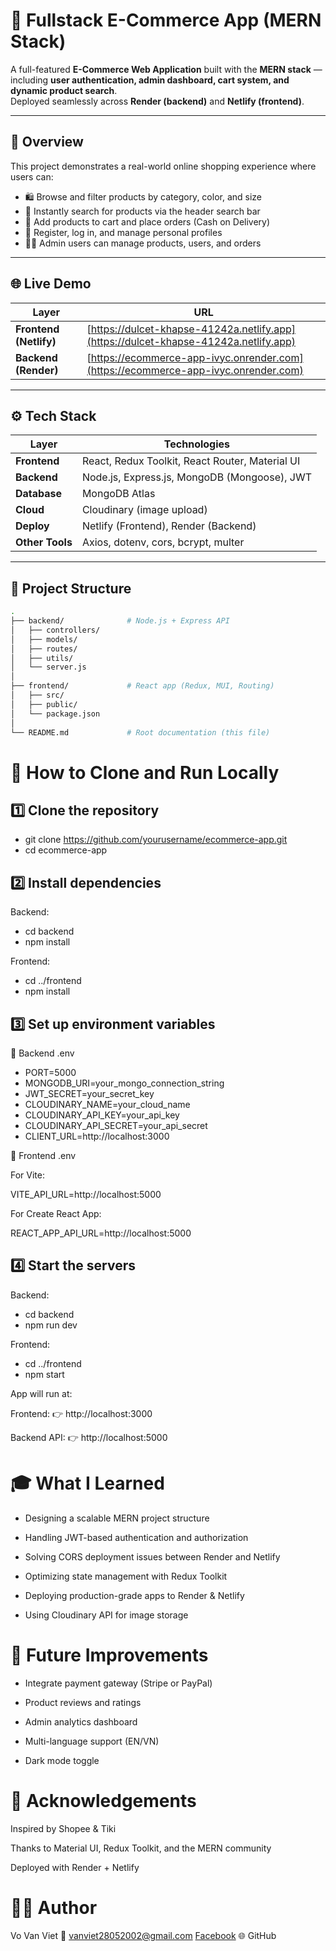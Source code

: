 # 🛒 Fullstack E-Commerce App (MERN Stack)

A full-featured **E-Commerce Web Application** built with the **MERN stack** — including **user authentication, admin dashboard, cart system, and dynamic product search**.  
Deployed seamlessly across **Render (backend)** and **Netlify (frontend)**.

---

## 🧭 Overview

This project demonstrates a real-world online shopping experience where users can:

- 🛍️ Browse and filter products by category, color, and size
- 🔎 Instantly search for products via the header search bar
- 🛒 Add products to cart and place orders (Cash on Delivery)
- 👤 Register, log in, and manage personal profiles
- 🧑‍💼 Admin users can manage products, users, and orders

---

## 🌐 Live Demo

| Layer                  | URL                                                                                  |
| ---------------------- | ------------------------------------------------------------------------------------ |
| **Frontend (Netlify)** | [https://dulcet-khapse-41242a.netlify.app](https://dulcet-khapse-41242a.netlify.app) |
| **Backend (Render)**   | [https://ecommerce-app-ivyc.onrender.com](https://ecommerce-app-ivyc.onrender.com)   |

---

## ⚙️ Tech Stack

| Layer           | Technologies                                    |
| --------------- | ----------------------------------------------- |
| **Frontend**    | React, Redux Toolkit, React Router, Material UI |
| **Backend**     | Node.js, Express.js, MongoDB (Mongoose), JWT    |
| **Database**    | MongoDB Atlas                                   |
| **Cloud**       | Cloudinary (image upload)                       |
| **Deploy**      | Netlify (Frontend), Render (Backend)            |
| **Other Tools** | Axios, dotenv, cors, bcrypt, multer             |

---

## 📂 Project Structure

```bash
.
├── backend/              # Node.js + Express API
│   ├── controllers/
│   ├── models/
│   ├── routes/
│   ├── utils/
│   └── server.js
│
├── frontend/             # React app (Redux, MUI, Routing)
│   ├── src/
│   ├── public/
│   └── package.json
│
└── README.md             # Root documentation (this file)
```

# 🚀 How to Clone and Run Locally

## 1️⃣ Clone the repository

- git clone https://github.com/yourusername/ecommerce-app.git
- cd ecommerce-app

## 2️⃣ Install dependencies

Backend:

- cd backend
- npm install

Frontend:

- cd ../frontend
- npm install

## 3️⃣ Set up environment variables

🧩 Backend .env

- PORT=5000
- MONGODB_URI=your_mongo_connection_string
- JWT_SECRET=your_secret_key
- CLOUDINARY_NAME=your_cloud_name
- CLOUDINARY_API_KEY=your_api_key
- CLOUDINARY_API_SECRET=your_api_secret
- CLIENT_URL=http://localhost:3000

🧩 Frontend .env

For Vite:

VITE_API_URL=http://localhost:5000

For Create React App:

REACT_APP_API_URL=http://localhost:5000

## 4️⃣ Start the servers

Backend:

- cd backend
- npm run dev

Frontend:

- cd ../frontend
- npm start

App will run at:

Frontend: 👉 http://localhost:3000

Backend API: 👉 http://localhost:5000

# 🎓 What I Learned

- Designing a scalable MERN project structure

- Handling JWT-based authentication and authorization

- Solving CORS deployment issues between Render and Netlify

- Optimizing state management with Redux Toolkit

- Deploying production-grade apps to Render & Netlify

- Using Cloudinary API for image storage

# 🔮 Future Improvements

- Integrate payment gateway (Stripe or PayPal)

- Product reviews and ratings

- Admin analytics dashboard

- Multi-language support (EN/VN)

- Dark mode toggle

# 🙏 Acknowledgements

Inspired by Shopee & Tiki

Thanks to Material UI, Redux Toolkit, and the MERN community

Deployed with Render + Netlify

# 🧑‍💻 Author

Vo Van Viet
📧 vanviet28052002@gmail.com
[Facebook](https://facebook.com/bedittihon)
🌐 GitHub
